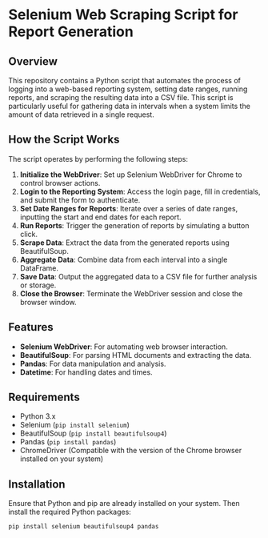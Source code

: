 # Selenium Web Scraping Script for Report Generation

## Overview
This repository contains a Python script that automates the process of logging into a web-based reporting system, setting date ranges, running reports, and scraping the resulting data into a CSV file. This script is particularly useful for gathering data in intervals when a system limits the amount of data retrieved in a single request.

## How the Script Works
The script operates by performing the following steps:

1. **Initialize the WebDriver**: Set up Selenium WebDriver for Chrome to control browser actions.
2. **Login to the Reporting System**: Access the login page, fill in credentials, and submit the form to authenticate.
3. **Set Date Ranges for Reports**: Iterate over a series of date ranges, inputting the start and end dates for each report.
4. **Run Reports**: Trigger the generation of reports by simulating a button click.
5. **Scrape Data**: Extract the data from the generated reports using BeautifulSoup.
6. **Aggregate Data**: Combine data from each interval into a single DataFrame.
7. **Save Data**: Output the aggregated data to a CSV file for further analysis or storage.
8. **Close the Browser**: Terminate the WebDriver session and close the browser window.

## Features
- **Selenium WebDriver**: For automating web browser interaction.
- **BeautifulSoup**: For parsing HTML documents and extracting the data.
- **Pandas**: For data manipulation and analysis.
- **Datetime**: For handling dates and times.

## Requirements
- Python 3.x
- Selenium (`pip install selenium`)
- BeautifulSoup (`pip install beautifulsoup4`)
- Pandas (`pip install pandas`)
- ChromeDriver (Compatible with the version of the Chrome browser installed on your system)

## Installation
Ensure that Python and pip are already installed on your system. Then install the required Python packages:

```bash
pip install selenium beautifulsoup4 pandas
